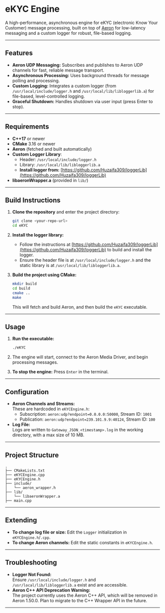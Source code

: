 # eKYC Engine

A high-performance, asynchronous engine for eKYC (electronic Know Your Customer) message processing, built on top of [Aeron](https://github.com/aeron-io/aeron) for low-latency messaging and a custom logger for robust, file-based logging.

---

## Features

- **Aeron UDP Messaging:** Subscribes and publishes to Aeron UDP channels for fast, reliable message transport.
- **Asynchronous Processing:** Uses background threads for message polling and processing.
- **Custom Logging:** Integrates a custom logger (from `/usr/local/include/logger.h` and `/usr/local/lib/libloggerlib.a`) for file-based, level-controlled logging.
- **Graceful Shutdown:** Handles shutdown via user input (press Enter to stop).

---

## Requirements

- **C++17** or newer
- **CMake** 3.16 or newer
- **Aeron** (fetched and built automatically)
- **Custom Logger Library**:
  - Header: `/usr/local/include/logger.h`
  - Library: `/usr/local/lib/libloggerlib.a`
  - **Install logger from:** [https://github.com/Huzaifa309/loggerLib](https://github.com/Huzaifa309/loggerLib)
- **libaeronWrapper.a** (provided in `lib/`)

---

## Build Instructions

1. **Clone the repository** and enter the project directory:
   ```sh
   git clone <your-repo-url>
   cd eKYC
   ```

2. **Install the logger library:**
   - Follow the instructions at [https://github.com/Huzaifa309/loggerLib](https://github.com/Huzaifa309/loggerLib) to build and install the logger.
   - Ensure the header file is at `/usr/local/include/logger.h` and the static library is at `/usr/local/lib/libloggerlib.a`.

3. **Build the project using CMake:**
   ```sh
   mkdir build
   cd build
   cmake ..
   make
   ```

   This will fetch and build Aeron, and then build the `eKYC` executable.

---

## Usage

1. **Run the executable:**
   ```sh
   ./eKYC
   ```

2. The engine will start, connect to the Aeron Media Driver, and begin processing messages.
3. **To stop the engine:** Press `Enter` in the terminal.

---

## Configuration

- **Aeron Channels and Streams:**  
  These are hardcoded in `eKYCEngine.h`:
  - Subscription: `aeron:udp?endpoint=0.0.0.0:50000`, Stream ID: `1001`
  - Publication: `aeron:udp?endpoint=239.101.9.9:40124`, Stream ID: `100`
- **Log File:**  
  Logs are written to `Gateway_JSON_<timestamp>.log` in the working directory, with a max size of 10 MB.

---

## Project Structure

```
.
├── CMakeLists.txt
├── eKYCEngine.cpp
├── eKYCEngine.h
├── include/
│   └── aeron_wrapper.h
├── lib/
│   └── libaeronWrapper.a
├── main.cpp
```

---

## Extending

- **To change log file or size:** Edit the `Logger` initialization in `eKYCEngine.h`/`.cpp`.
- **To change Aeron channels:** Edit the static constants in `eKYCEngine.h`.

---

## Troubleshooting

- **Logger Not Found:**  
  Ensure `/usr/local/include/logger.h` and `/usr/local/lib/libloggerlib.a` exist and are accessible.
- **Aeron C++ API Deprecation Warning:**  
  The project currently uses the Aeron C++ API, which will be removed in Aeron 1.50.0. Plan to migrate to the C++ Wrapper API in the future.

---
